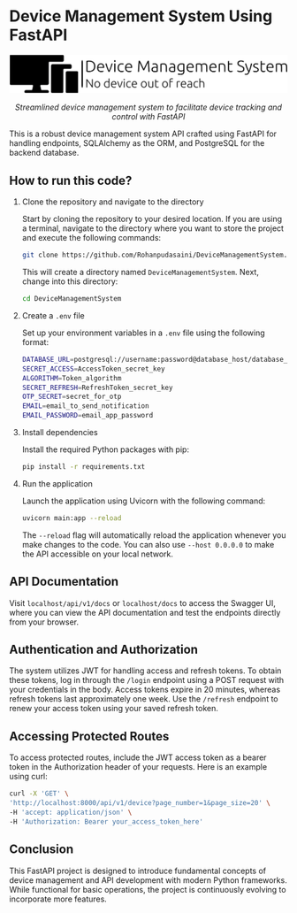 # Device Management System Using FastAPI

<p align="center">
  <a><img src="images/dms_logo1.png" alt="Device Management System" ></a>
</p>
<p align="center">
  <em>Streamlined device management system to facilitate device tracking and control with FastAPI</em>
</p>

This is a robust device management system API crafted using FastAPI for handling endpoints, SQLAlchemy as the ORM, and PostgreSQL for the backend database.

## How to run this code?

1. Clone the repository and navigate to the directory

   Start by cloning the repository to your desired location. If you are using a terminal, navigate to the directory where you want to store the project and execute the following commands:

   ```bash
   git clone https://github.com/Rohanpudasaini/DeviceManagementSystem.git
   ```

   This will create a directory named `DeviceManagementSystem`. Next, change into this directory:

   ```bash
   cd DeviceManagementSystem
   ```

2. Create a `.env` file

   Set up your environment variables in a `.env` file using the following format:

   ```bash
   DATABASE_URL=postgresql://username:password@database_host/database_name
   SECRET_ACCESS=AccessToken_secret_key
   ALGORITHM=Token_algorithm
   SECRET_REFRESH=RefreshToken_secret_key
   OTP_SECRET=secret_for_otp
   EMAIL=email_to_send_notification
   EMAIL_PASSWORD=email_app_password
   ```

3. Install dependencies

   Install the required Python packages with pip:

   ```bash
   pip install -r requirements.txt
   ```

4. Run the application

   Launch the application using Uvicorn with the following command:

   ```bash
   uvicorn main:app --reload
   ```

   The `--reload` flag will automatically reload the application whenever you make changes to the code. You can also use `--host 0.0.0.0` to make the API accessible on your local network.

## API Documentation

   Visit `localhost/api/v1/docs` or `localhost/docs` to access the Swagger UI, where you can view the API documentation and test the endpoints directly from your browser.

## Authentication and Authorization

   The system utilizes JWT for handling access and refresh tokens. To obtain these tokens, log in through the `/login` endpoint using a POST request with your credentials in the body. Access tokens expire in 20 minutes, whereas refresh tokens last approximately one week. Use the `/refresh` endpoint to renew your access token using your saved refresh token.

## Accessing Protected Routes

   To access protected routes, include the JWT access token as a bearer token in the Authorization header of your requests. Here is an example using curl:

   ```bash
   curl -X 'GET' \
   'http://localhost:8000/api/v1/device?page_number=1&page_size=20' \
   -H 'accept: application/json' \
   -H 'Authorization: Bearer your_access_token_here'
   ```

## Conclusion

   This FastAPI project is designed to introduce fundamental concepts of device management and API development with modern Python frameworks. While functional for basic operations, the project is continuously evolving to incorporate more features.
